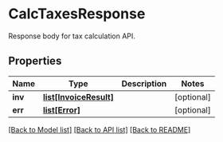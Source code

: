 # CalcTaxesResponse

Response body for tax calculation API.
## Properties
Name | Type | Description | Notes
------------ | ------------- | ------------- | -------------
**inv** | [**list[InvoiceResult]**](InvoiceResult.md) |  | [optional] 
**err** | [**list[Error]**](Error.md) |  | [optional] 

[[Back to Model list]](../README.md#documentation-for-models) [[Back to API list]](../README.md#documentation-for-api-endpoints) [[Back to README]](../README.md)


